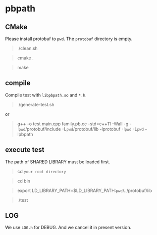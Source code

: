 # pbpath

## CMake

Please install protobuf to `pwd`. The `protobuf` directory is empty.

>./clean.sh

>cmake .

>make

## compile

Compile test with `libpbpath.so` and `*.h`. 

>./generate-test.sh

or

>g++ -o test main.cpp family.pb.cc -std=c++11 -Wall -g -I`pwd`/protobuf/include -L`pwd`/protobuf/lib -lprotobuf -I`pwd` -L`pwd` -lpbpath

## execute test

The path of SHARED LIBRARY must be loaded first.

>cd `your root directory`

>cd bin

>export LD_LIBRARY_PATH=$LD_LIBRARY_PATH:`pwd`/../protobuf/lib

>./test

## LOG

We use `LOG.h` for DEBUG. And we cancel it in present version.
